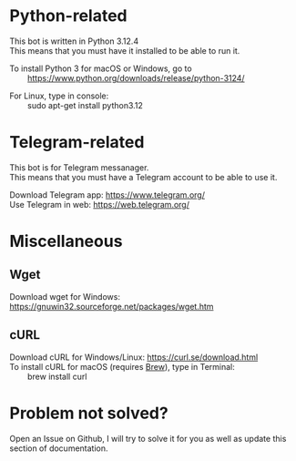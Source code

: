 # Python-related  

This bot is written in Python 3.12.4  
This means that you must have it installed to be able to run it.  

To install Python 3 for macOS or Windows, go to  
        https://www.python.org/downloads/release/python-3124/  

For Linux, type in console:  
        sudo apt-get install python3.12  

# Telegram-related  

This bot is for Telegram messanager.  
This means that you must have a Telegram account to be able to use it.  

Download Telegram app: https://www.telegram.org/  
Use Telegram in web: https://web.telegram.org/  

# Miscellaneous  

## Wget  

Download wget for Windows: https://gnuwin32.sourceforge.net/packages/wget.htm  

## cURL  

Download cURL for Windows/Linux: https://curl.se/download.html  
To install cURL for macOS (requires [Brew](https://brew.sh/)), type in Terminal:  
        brew install curl  

# Problem not solved?  

Open an Issue on Github, I will try to solve it for you as well as update this section of documentation.  
